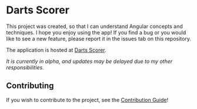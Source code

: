 # Darts Scorer

This project was created, so that I can understand Angular concepts and techniques. I hope you enjoy using the app! If you find a bug or you would like to see a new feature, please report it in the issues tab on this repository.

The application is hosted at [Darts Scorer](https://hodossy.github.io/darts-scorer/).

_It is currently in alpha, and updates may be delayed due to my other responsibilities._

## Contributing

If you wish to contribute to the project, see the [Contribution Guide](.CONTRIBUTING.md)!
